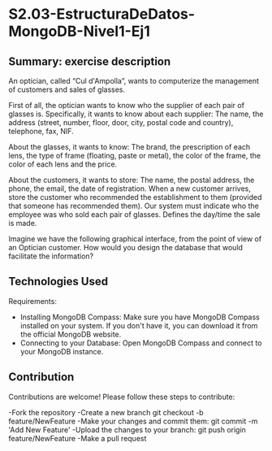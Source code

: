 # S2.03-EstructuraDeDatos-MongoDB-Nivel1-Ej1

## Summary: exercise description

An optician, called “Cul d'Ampolla”, wants to computerize the management of customers and sales of glasses.

First of all, the optician wants to know who the supplier of each pair of glasses is. Specifically, it wants to know about each supplier: The name, the address (street, number, floor, door, city, postal code and country), telephone, fax, NIF.

About the glasses, it wants to know: The brand, the prescription of each lens, the type of frame (floating, paste or metal), the color of the frame, the color of each lens and the price.

About the customers, it wants to store: The name, the postal address, the phone, the email, the date of registration.
When a new customer arrives, store the customer who recommended the establishment to them (provided that someone has recommended them).
Our system must indicate who the employee was who sold each pair of glasses. Defines the day/time the sale is made.

Imagine we have the following graphical interface, from the point of view of an Optician customer. How would you design the database that would facilitate the information?

## Technologies Used

Requirements: 
- Installing MongoDB Compass:
Make sure you have MongoDB Compass installed on your system. If you don't have it, you can download it from the official MongoDB website.
- Connecting to your Database:
Open MongoDB Compass and connect to your MongoDB instance.

## Contribution
Contributions are welcome! Please follow these steps to contribute:

-Fork the repository -Create a new branch git checkout -b feature/NewFeature -Make your changes and commit them: git commit -m 'Add New Feature' -Upload the changes to your branch: git push origin feature/NewFeature -Make a pull request
